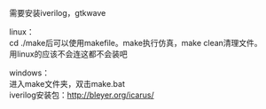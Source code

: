 需要安装iverilog，gtkwave


linux：  
cd ./make后可以使用makefile。make执行仿真，make clean清理文件。  
用linux的应该不会连这都不会装吧


windows：  
进入make文件夹，双击make.bat  
iverilog安装包：http://bleyer.org/icarus/

